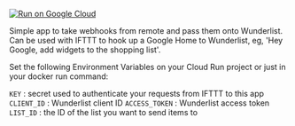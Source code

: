 [![Run on Google Cloud](https://deploy.cloud.run/button.svg)](https://deploy.cloud.run)

Simple app to take webhooks from remote and pass them onto Wunderlist. Can be used with IFTTT to hook up a Google Home to Wunderlist, eg, 'Hey Google, add widgets to the shopping list'. 

Set the following Environment Variables on your Cloud Run project or just in your docker run command:

`KEY` : secret used to authenticate your requests from IFTTT to this app 
`CLIENT_ID` : Wunderlist client ID
`ACCESS_TOKEN` : Wunderlist access token
`LIST_ID` : the ID of the list you want to send items to